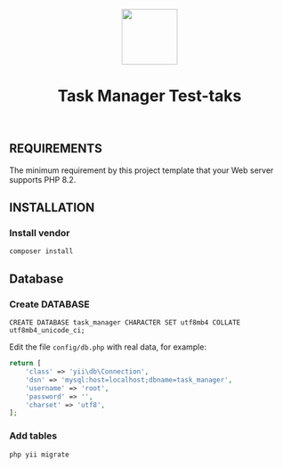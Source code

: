 <p align="center">
    <a href="https://github.com/yiisoft" target="_blank">
        <img src="https://avatars0.githubusercontent.com/u/993323" height="100px">
    </a>
    <h1 align="center">Task Manager Test-taks</h1>
    <br>
</p>

REQUIREMENTS
------------

The minimum requirement by this project template that your Web server supports PHP 8.2.


INSTALLATION
------------

### Install vendor
~~~
composer install
~~~


## Database

### Create DATABASE
~~~
CREATE DATABASE task_manager CHARACTER SET utf8mb4 COLLATE utf8mb4_unicode_ci;
~~~

Edit the file `config/db.php` with real data, for example:

```php
return [
    'class' => 'yii\db\Connection',
    'dsn' => 'mysql:host=localhost;dbname=task_manager',
    'username' => 'root',
    'password' => '',
    'charset' => 'utf8',
];
```

### Add tables 
~~~
php yii migrate
~~~
